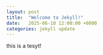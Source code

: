 ```yaml
---
layout: post
title:  "Welcome to Jekyll!"
date:   2025-06-10 12:00:00 +0000
categories: jekyll update
---
```


this is a tesyt!

